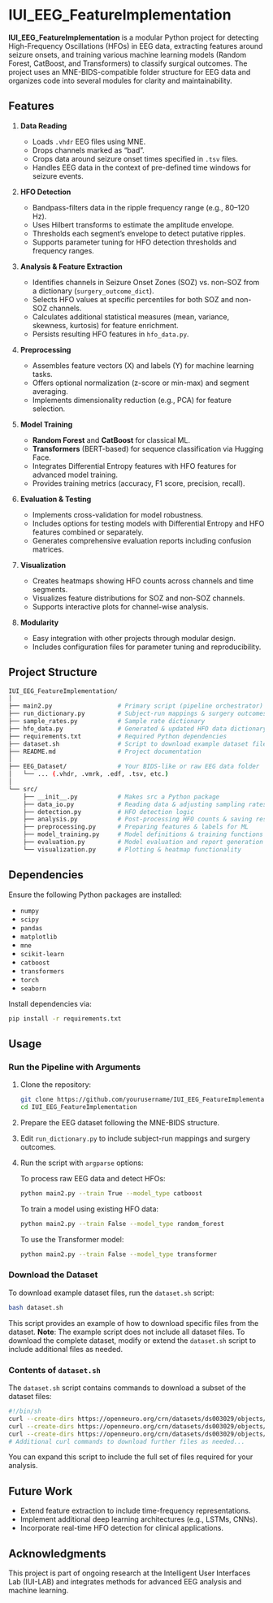 # IUI_EEG_FeatureImplementation

**IUI_EEG_FeatureImplementation** is a modular Python project for detecting High-Frequency Oscillations (HFOs) in EEG data, extracting features around seizure onsets, and training various machine learning models (Random Forest, CatBoost, and Transformers) to classify surgical outcomes. The project uses an MNE-BIDS-compatible folder structure for EEG data and organizes code into several modules for clarity and maintainability.

## Features

1. **Data Reading**
   - Loads `.vhdr` EEG files using MNE.
   - Drops channels marked as “bad”.
   - Crops data around seizure onset times specified in `.tsv` files.
   - Handles EEG data in the context of pre-defined time windows for seizure events.

2. **HFO Detection**
   - Bandpass-filters data in the ripple frequency range (e.g., 80–120 Hz).
   - Uses Hilbert transforms to estimate the amplitude envelope.
   - Thresholds each segment’s envelope to detect putative ripples.
   - Supports parameter tuning for HFO detection thresholds and frequency ranges.

3. **Analysis & Feature Extraction**
   - Identifies channels in Seizure Onset Zones (SOZ) vs. non-SOZ from a dictionary (`surgery_outcome_dict`).
   - Selects HFO values at specific percentiles for both SOZ and non-SOZ channels.
   - Calculates additional statistical measures (mean, variance, skewness, kurtosis) for feature enrichment.
   - Persists resulting HFO features in `hfo_data.py`.

4. **Preprocessing**
   - Assembles feature vectors (X) and labels (Y) for machine learning tasks.
   - Offers optional normalization (z-score or min-max) and segment averaging.
   - Implements dimensionality reduction (e.g., PCA) for feature selection.

5. **Model Training**
   - **Random Forest** and **CatBoost** for classical ML.
   - **Transformers** (BERT-based) for sequence classification via Hugging Face.
   - Integrates Differential Entropy features with HFO features for advanced model training.
   - Provides training metrics (accuracy, F1 score, precision, recall).

6. **Evaluation & Testing**
   - Implements cross-validation for model robustness.
   - Includes options for testing models with Differential Entropy and HFO features combined or separately.
   - Generates comprehensive evaluation reports including confusion matrices.

7. **Visualization**
   - Creates heatmaps showing HFO counts across channels and time segments.
   - Visualizes feature distributions for SOZ and non-SOZ channels.
   - Supports interactive plots for channel-wise analysis.

8. **Modularity**
   - Easy integration with other projects through modular design.
   - Includes configuration files for parameter tuning and reproducibility.

## Project Structure

```bash
IUI_EEG_FeatureImplementation/
│
├── main2.py                  # Primary script (pipeline orchestrator)
├── run_dictionary.py         # Subject-run mappings & surgery outcomes
├── sample_rates.py           # Sample rate dictionary
├── hfo_data.py               # Generated & updated HFO data dictionary
├── requirements.txt          # Required Python dependencies
├── dataset.sh                # Script to download example dataset files
├── README.md                 # Project documentation
│
├── EEG_Dataset/              # Your BIDS-like or raw EEG data folder
│   └── ... (.vhdr, .vmrk, .edf, .tsv, etc.)
│
└── src/
    ├── __init__.py           # Makes src a Python package
    ├── data_io.py            # Reading data & adjusting sampling rates
    ├── detection.py          # HFO detection logic
    ├── analysis.py           # Post-processing HFO counts & saving results
    ├── preprocessing.py      # Preparing features & labels for ML
    ├── model_training.py     # Model definitions & training functions
    ├── evaluation.py         # Model evaluation and report generation
    └── visualization.py      # Plotting & heatmap functionality
```

## Dependencies

Ensure the following Python packages are installed:

- `numpy`
- `scipy`
- `pandas`
- `matplotlib`
- `mne`
- `scikit-learn`
- `catboost`
- `transformers`
- `torch`
- `seaborn`

Install dependencies via:
```bash
pip install -r requirements.txt
```

## Usage

### Run the Pipeline with Arguments
1. Clone the repository:
   ```bash
   git clone https://github.com/yourusername/IUI_EEG_FeatureImplementation.git
   cd IUI_EEG_FeatureImplementation
   ```
2. Prepare the EEG dataset following the MNE-BIDS structure.
3. Edit `run_dictionary.py` to include subject-run mappings and surgery outcomes.
4. Run the script with `argparse` options:

   To process raw EEG data and detect HFOs:
   ```bash
   python main2.py --train True --model_type catboost
   ```

   To train a model using existing HFO data:
   ```bash
   python main2.py --train False --model_type random_forest
   ```

   To use the Transformer model:
   ```bash
   python main2.py --train False --model_type transformer
   ```

### Download the Dataset
To download example dataset files, run the `dataset.sh` script:
```bash
bash dataset.sh
```
This script provides an example of how to download specific files from the dataset. **Note**: The example script does not include all dataset files. To download the complete dataset, modify or extend the `dataset.sh` script to include additional files as needed.

### Contents of `dataset.sh`
The `dataset.sh` script contains commands to download a subset of the dataset files:
```bash
#!/bin/sh
curl --create-dirs https://openneuro.org/crn/datasets/ds003029/objects/a30ab8c9cd5e77fc00d7ef4f9603a0ad74a7fb17 -o CHANGES
curl --create-dirs https://openneuro.org/crn/datasets/ds003029/objects/494dfc71d143e2fb1f66a7352dca643f1cc7d1d6 -o README
curl --create-dirs https://openneuro.org/crn/datasets/ds003029/objects/63845f4b64008d72c5c2ac8fac426fd3b072d4f8 -o dataset_description.json
# Additional curl commands to download further files as needed...
```
You can expand this script to include the full set of files required for your analysis.

## Future Work

- Extend feature extraction to include time-frequency representations.
- Implement additional deep learning architectures (e.g., LSTMs, CNNs).
- Incorporate real-time HFO detection for clinical applications.

## Acknowledgments

This project is part of ongoing research at the Intelligent User Interfaces Lab (IUI-LAB) and integrates methods for advanced EEG analysis and machine learning.
